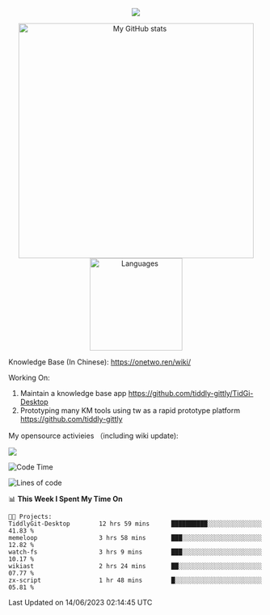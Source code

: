 <a href="https://github.com/linonetwo">
    <p align="center">
        <img src="https://github-profile-trophy.vercel.app/?username=linonetwo&column=7&theme=onedark"/>
    </p>
</a>
<a align="center" href="https://github.com/linonetwo">
  <p align="center">
    <img src="https://github-readme-stats.vercel.app/api?username=linonetwo&show_icons=true&count_private=true" alt="My GitHub stats" width="465"/>
    <img src="https://github-readme-stats.vercel.app/api/top-langs/?username=linonetwo&layout=compact&langs_count=10" alt="Languages" height="183">
  </p>
</a>

Knowledge Base (In Chinese): https://onetwo.ren/wiki/

Working On: 

1. Maintain a knowledge base app https://github.com/tiddly-gittly/TidGi-Desktop
1. Prototyping many KM tools using tw as a rapid prototype platform https://github.com/tiddly-gittly

My opensource activieies （including wiki update):

![](https://visitor-badge.glitch.me/badge?page_id=linonetwo.linonetwo)

<!--START_SECTION:waka-->
![Code Time](http://img.shields.io/badge/Code%20Time-1%2C853%20hrs%2038%20mins-blue)

![Lines of code](https://img.shields.io/badge/From%20Hello%20World%20I%27ve%20Written-49.0%20million%20lines%20of%20code-blue)

📊 **This Week I Spent My Time On** 

```text
🐱‍💻 Projects: 
TiddlyGit-Desktop        12 hrs 59 mins      ██████████░░░░░░░░░░░░░░░   41.83 % 
memeloop                 3 hrs 58 mins       ███░░░░░░░░░░░░░░░░░░░░░░   12.82 % 
watch-fs                 3 hrs 9 mins        ███░░░░░░░░░░░░░░░░░░░░░░   10.17 % 
wikiast                  2 hrs 24 mins       ██░░░░░░░░░░░░░░░░░░░░░░░   07.77 % 
zx-script                1 hr 48 mins        █░░░░░░░░░░░░░░░░░░░░░░░░   05.81 % 
```


 Last Updated on 14/06/2023 02:14:45 UTC
<!--END_SECTION:waka-->
